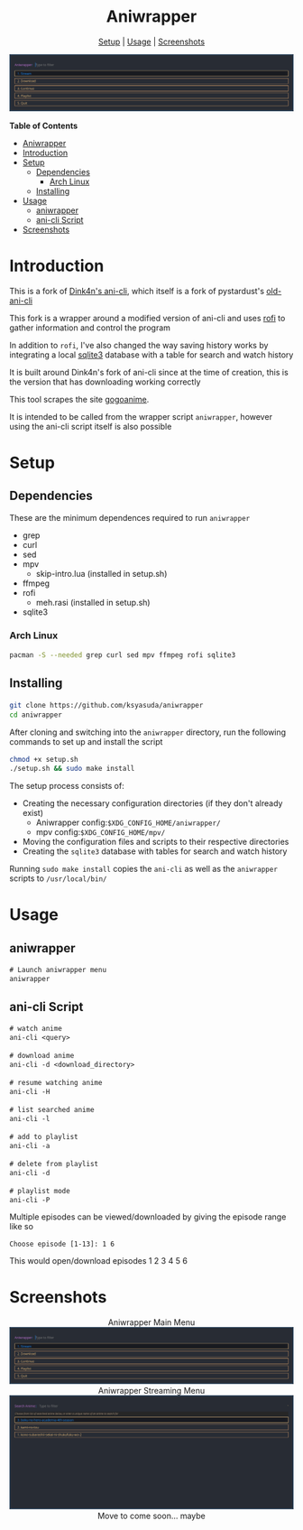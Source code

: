 <div align="center">

# Aniwrapper

[Setup](#setup) | [Usage](#usage) | [Screenshots](#screenshots)

![Aniwrapper screenshot](./screenshots/aniwrapper_home.png)

</div>

<!-- markdown-toc start - Don't edit this section. Run M-x markdown-toc-refresh-toc -->

**Table of Contents**

- [Aniwrapper](#aniwrapper)
- [Introduction](#introduction)
- [Setup](#setup)
  - [Dependencies](#dependencies)
    - [Arch Linux](#arch-linux)
  - [Installing](#installing)
- [Usage](#usage)
  - [aniwrapper](#aniwrapper)
  - [ani-cli Script](#ani-cli-script)
- [Screenshots](#screenshots)

<!-- markdown-toc end -->

# Introduction

This is a fork of [Dink4n's ani-cli](https://github.com/Dink4n/ani-cli),
which itself is a fork of
pystardust's [old-ani-cli](https://github.com/pystardust/ani-cli/tree/old-ani-cli)

This fork is a wrapper around a modified version of ani-cli
and uses [rofi](https://github.com/davatorium/rofi) to gather information and control the program

In addition to `rofi`, I've also changed the way saving history works by
integrating a local [sqlite3](https://www.sqlite.org/index.html) database with a table for
search and watch history

It is built around Dink4n's fork of ani-cli since at the time of
creation, this is the version that has downloading working correctly

This tool scrapes the site [gogoanime](https://gogoanime.vc).

It is intended to be called from the wrapper script `aniwrapper`,
however using the ani-cli script itself is also possible

# Setup

## Dependencies

These are the minimum dependences required to run `aniwrapper`

- grep
- curl
- sed
- mpv
  - skip-intro.lua (installed in setup.sh)
- ffmpeg
- rofi
  - meh.rasi (installed in setup.sh)
- sqlite3

### Arch Linux

```sh
pacman -S --needed grep curl sed mpv ffmpeg rofi sqlite3
```

## Installing

```sh
git clone https://github.com/ksyasuda/aniwrapper
cd aniwrapper
```

After cloning and switching into the `aniwrapper` directory, run the following commands to set up and install the script

```sh
chmod +x setup.sh
./setup.sh && sudo make install
```

The setup process consists of:

- Creating the necessary configuration directories (if they don't already exist)
  - Aniwrapper config:`$XDG_CONFIG_HOME/aniwrapper/`
  - mpv config:`$XDG_CONFIG_HOME/mpv/`
- Moving the configuration files and scripts to their respective directories
- Creating the `sqlite3` database with tables for search and watch history

Running `sudo make install` copies the `ani-cli` as well as the `aniwrapper` scripts to `/usr/local/bin/`

# Usage

## aniwrapper

    # Launch aniwrapper menu
    aniwrapper

## ani-cli Script

    # watch anime
    ani-cli <query>

    # download anime
    ani-cli -d <download_directory>

    # resume watching anime
    ani-cli -H

    # list searched anime
    ani-cli -l

    # add to playlist
    ani-cli -a

    # delete from playlist
    ani-cli -d

    # playlist mode
    ani-cli -P

Multiple episodes can be viewed/downloaded by giving the episode range like so

    Choose episode [1-13]: 1 6

This would open/download episodes 1 2 3 4 5 6

# Screenshots

<div align="center">

Aniwrapper Main Menu
![aniwrapper frontpage](./screenshots/aniwrapper_home.png)
Aniwrapper Streaming Menu
![aniwrapper streaming options](./screenshots/aniwrapper_stream.png)
Move to come soon... maybe

</div>
